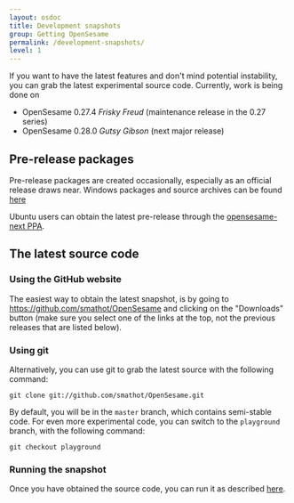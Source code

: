 ```yaml
---
layout: osdoc
title: Development snapshots
group: Getting OpenSesame
permalink: /development-snapshots/
level: 1
---
```


If you want to have the latest features and don't mind potential instability, you can grab the latest experimental source code. Currently, work is being done on

- OpenSesame 0.27.4 *Frisky Freud* (maintenance release in the 0.27 series)
- OpenSesame 0.28.0 *Gutsy Gibson* (next major release)

Pre-release packages
--------------------

Pre-release packages are created occasionally, especially as an official release draws near. Windows packages and source archives can be found [here][pre-release]

Ubuntu users can obtain the latest pre-release through the [opensesame-next PPA][ppa].

The latest source code
----------------------

### Using the GitHub website

The easiest way to obtain the latest snapshot, is by going to <https://github.com/smathot/OpenSesame> and clicking on the "Downloads" button (make sure you select one of the links at the top, not the previous releases that are listed below).

### Using git

Alternatively, you can use git to grab the latest source with the following command:

	git clone git://github.com/smathot/OpenSesame.git

By default, you will be in the `master` branch, which contains semi-stable code. For even more experimental code, you can switch to the `playground` branch, with the following command:

	git checkout playground

### Running the snapshot

Once you have obtained the source code, you can run it as described [here][run-source].

[pre-release]: http://files.cogsci.nl/software/opensesame/pre-releases/
[run-source]: /getting-opensesame/running-from-source
[ppa]: https://launchpad.net/~smathot/+archive/opensesame-next